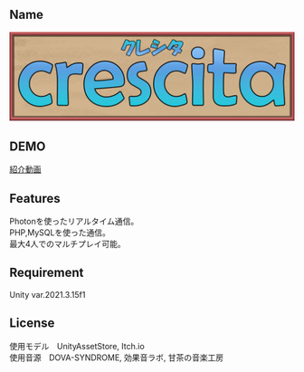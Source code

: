 ## Name
![TitleLogo](/Assets/Game/00_title/title.jpg)

## DEMO
[紹介動画](https://www.youtube.com/watch?v=OMxlo33prq8&feature=youtu.be)

## Features
Photonを使ったリアルタイム通信。  
PHP,MySQLを使った通信。  
最大4人でのマルチプレイ可能。  

## Requirement
Unity var.2021.3.15f1

## License
使用モデル　UnityAssetStore, Itch.io  
使用音源　DOVA-SYNDROME, 効果音ラボ, 甘茶の音楽工房
